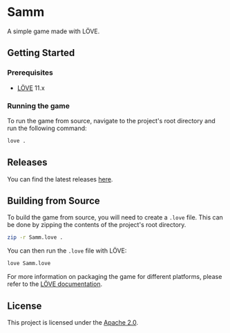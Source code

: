 # Samm

A simple game made with LÖVE.

## Getting Started

### Prerequisites

- [LÖVE](https://love2d.org/) 11.x

### Running the game

To run the game from source, navigate to the project's root directory and run the following command:

```bash
love .
```

## Releases

You can find the latest releases [here](https://github.com/Samm8g/Samm/releases).

## Building from Source

To build the game from source, you will need to create a `.love` file. This can be done by zipping the contents of the project's root directory.

```bash
zip -r Samm.love .
```

You can then run the `.love` file with LÖVE:

```bash
love Samm.love
```

For more information on packaging the game for different platforms, please refer to the [LÖVE documentation](https://love2d.org/wiki/Game_Distribution).

## License

This project is licensed under the [Apache 2.0](LICENSE).
